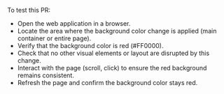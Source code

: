 To test this PR:  
- Open the web application in a browser.  
- Locate the area where the background color change is applied (main container or entire page).  
- Verify that the background color is red (#FF0000).  
- Check that no other visual elements or layout are disrupted by this change.  
- Interact with the page (scroll, click) to ensure the red background remains consistent.  
- Refresh the page and confirm the background color stays red.